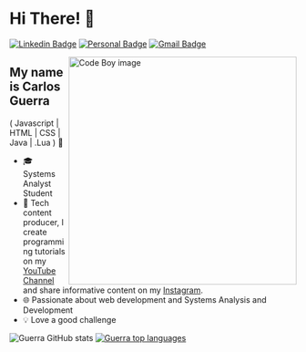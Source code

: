 
<h1>Hi There! 👋</h1>

[![Linkedin Badge](https://img.shields.io/badge/-LinkedIn-6633cc?style=flat-square&logo=Linkedin&logoColor=white&link=https://www.linkedin.com/in/carlos-guerra-4aa82714a/)](https://www.linkedin.com/in/carlos-guerra-4aa82714a/)
[![Personal Badge](https://img.shields.io/badge/-Website-6633cc?style=flat-square&logo=Me&logoColor=white&link=https://www.carlosguerra.dev/)](https://carlosguerra.dev/)
[![Gmail Badge](https://img.shields.io/badge/-carlosguerradevofc@gmail.com-6633cc?style=flat-square&logo=Gmail&logoColor=white&link=mailto:carlosguerradevofc@gmail.com)](mailto:carlosguerradevofc@gmail.com)

<img align="right" alt="Code Boy image" src="https://www.carlosguerra.dev/images/header.png"  width="400px"/>

## My name is Carlos Guerra
(<!-- React JS | Next JS | Angular  |  --> Javascript | HTML | CSS <!-- | Typescript --> | Java | .Lua ) 🚀
<!-- - 👩‍💻 Software Enginner @[Itaú](https://www.itau.com.br/) -->
- 🎓 Systems Analyst Student
- 🎥 Tech content producer, I create programming tutorials on my [YouTube Channel](https://www.youtube.com/@carlosguerradev) and share informative content on my [Instagram](https://www.instagram.com/carlosguerra_ofc/).
- 🌐 Passionate about web development and Systems Analysis and Development
- 💡 Love a good challenge

<div align="left">

![Guerra GitHub stats](https://github-readme-stats.vercel.app/api?username=carlosguerradev&show_icons=true&theme=transparent)
[![Guerra top languages](https://github-readme-stats.vercel.app/api/top-langs/?username=carlosguerradev&theme=blue-whit)](https://github.com/anuraghazra/github-readme-stats)
  
 </div>

